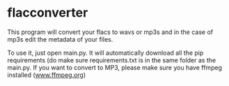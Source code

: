 # flacconverter
This program will convert your flacs to wavs or mp3s and in the case of mp3s edit the metadata of your files. 

To use it, just open main.py. It will automatically download all the pip requirements (do make sure requirements.txt is in the same folder as the main.py. If you want to convert to MP3, please make sure you have ffmpeg installed (www.ffmpeg.org)

